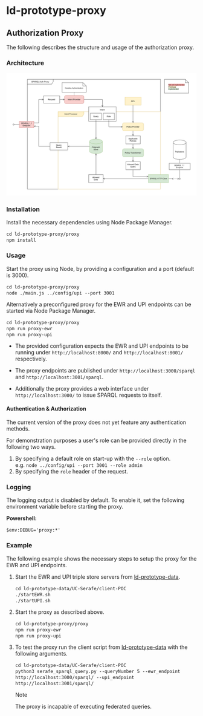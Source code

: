 # ld-prototype-proxy

## Authorization Proxy

The following describes the structure and usage of the authorization proxy.

### Architecture

![diagram](./doc/img/architecture.svg)

### Installation

Install the necessary dependencies using Node Package Manager.

```shell
cd ld-prototype-proxy/proxy
npm install
```

### Usage

Start the proxy using Node, by providing a configuration and a port
(default is 3000).

```shell
cd ld-prototype-proxy/proxy
node ./main.js ../config/upi --port 3001
```

Alternatively a preconfigured proxy for the EWR and UPI endpoints can be started
via Node Package Manager.

```shell
cd ld-prototype-proxy/proxy
npm run proxy-ewr
npm run proxy-upi
```

* The provided configuration expects the EWR and UPI endpoints to be running
  under `http://localhost:8000/` and `http://localhost:8001/` respectively.

* The proxy endpoints are published under `http://localhost:3000/sparql` and
  `http://localhost:3001/sparql`.

* Additionally the proxy provides a web interface under `http://localhost:3000/`
  to issue SPARQL requests to itself.

#### Authentication & Authorization

The current version of the proxy does not yet feature any authentication methods.

For demonstration purposes a user's role can be provided directly in the following two ways.

1. By specifying a default role on start-up with the `--role` option.  
   e.g. `node ../config/upi --port 3001 --role admin`
2. By specifying the `role` header of the request.

### Logging

The logging output is disabled by default. To enable it, set the following
environment variable before starting the proxy.

**Powershell:**

```PS
$env:DEBUG='proxy:*'
```

### Example

The following example shows the necessary steps to setup the proxy for the EWR
and UPI endpoints.

1. Start the EWR and UPI triple store servers from
   [ld-prototype-data](https://github.com/swiss/ld-prototype-data/tree/main).
  
   ```shell
   cd ld-prototype-data/UC-Serafe/client-POC
   ./startEWR.sh
   ./startUPI.sh
   ```

2. Start the proxy as described above.

   ```shell
   cd ld-prototype-proxy/proxy
   npm run proxy-ewr
   npm run proxy-upi
   ```

3. To test the proxy run the client script from
   [ld-prototype-data](https://github.com/swiss/ld-prototype-data/tree/main)
   with the following arguments.

   ```shell
   cd ld-prototype-data/UC-Serafe/client-POC
   python3 serafe_sparql_query.py --queryNumber 5 --ewr_endpoint http://localhost:3000/sparql/ --upi_endpoint http://localhost:3001/sparql/
   ```

   > [!NOTE]
   > The proxy is incapable of executing federated queries.
